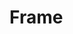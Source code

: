 # Frame <Badges :texts="badges" />

<script setup>
  import pkg from '@studiometa/ui/organisms/Frame/package.json';
  import appJsRaw from './app.js?raw';
  import PageA from './story/a.html?raw';
  import PageB from './story/b.html?raw';

  const badges = [`v${pkg.version}`, 'JS'];

  const story = {
      name: 'Frame',
      src: './story.html',
      files: [
        {
          label: 'app.js',
          lang: 'js',
          content: appJsRaw,
        },
        {
          label: 'a.html',
          lang: 'html',
          content: PageA,
        },
        {
          label: 'b.html',
          lang: 'html',
          content: PageB,
        },
      ],
    };
</script>

<Stories :stories="[story]" />
